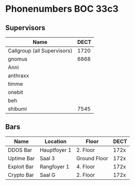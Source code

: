 # Phonenumbers BOC 33c3
## Supervisors
| Name                        | DECT |
| --------------------------- | ---- |
| Callgroup (all Supervisors) | 1720 |
| gnomus                      | 6868 |
| Anni                        |      |
| anthraxx                    |      |
| timme                       |      |
| onebit                      |      |
| beh                         |      |
| shibumi                     | 7545 |

## Bars
| Name        | Location     | Floor        | DECT |
| ----------- | ------------ | ------------ | ---- |
| DDOS Bar    | Hauptfoyer 1 | 2. Floor     | 172x |
| Uptime Bar  | Saal 3       | Ground Floor | 172x |
| Exploit Bar | Rangfoyer 1  | 4. Floor     | 172x |
| Crypto Bar  | Saal G       | 2. Floor     | 172x |
